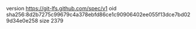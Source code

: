 version https://git-lfs.github.com/spec/v1
oid sha256:8d2b7275c99679c4a378ebfd86ce1c90906402ee055f13dce7bd029d34e0e258
size 2379
